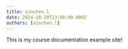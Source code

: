 ```yaml
---
title: xinchen.l
date: 2024-10-20T23:08:00.000Z
authors: [xinchen.l]
---
```


This is my course documentation example site!